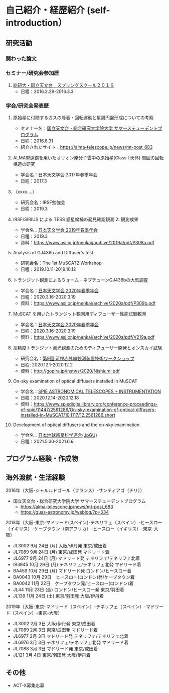 # 自己紹介・経歴紹介 (self-introduction）
## 研究活動
### 関わった論文

### セミナー/研究会参加歴
1. [総研大・国立天文台　スプリングスクール２０１６](https://guas-astronomy.jp/weblog/?p=535)
   - 日程：2016.2.29-2016.3.3

### 学会/研究会発表歴
1. 原始星に付随するガスの降着・回転運動と星周円盤形成についての考察  
   - セミナー名：[国立天文台・総合研究大学院大学 サマーステューデントプログラム](https://guas-astronomy.jp/weblog/?p=634)
   - 日程：2016.8.31
   - 紹介されたサイト：https://alma-telescope.jp/news/mt-post_683
3. ALMA望遠鏡を用いたオリオン座分子雲中の原始星(Class I 天体) 周囲の回転構造の研究  
   - 学会名：日本天文学会 2017年春季年会  
   - 日程：2017.3  
4. （xxxx....）
   - 研究会名：IRSF勉強会
   - 日程：2019.3
6. IRSF/SIRIUS による TESS 惑星候補の発見確認観測 2: 観測成果  
   - 学会名：[日本天文学会 2019年春季年会](https://www.asj.or.jp/nenkai/archive/2019a/session-P3.html)
   - 日程：2019.3  
   - 資料：https://www.asj.or.jp/nenkai/archive/2019a/pdf/P308a.pdf
7. Analysis of GJ436b and Diffuser's test
   - 研究会名：The 1st MuSCAT2 Workshop　
   - 日程：2019.10.11-2019.10.12 
8. トランジット観測によるウォーム・ネプチューンGJ436bの大気調査
   - 学会名：[日本天文学会 2020年春季年会](https://www.asj.or.jp/nenkai/archive/2020a/session-P3.html)
   - 日程：2020.3.16-2020.3.19
   - 資料：https://www.asj.or.jp/nenkai/archive/2020a/pdf/P309b.pdf
9. MuSCAT を用いたトランジット観測用ディフューザー性能試験観測
   - 学会名：[日本天文学会 2020年春季年会](https://www.asj.or.jp/nenkai/archive/2020a/session-V2.html)
   - 日程：2020.3.16-2020.3.19
   - 資料：https://www.asj.or.jp/nenkai/archive/2020a/pdf/V219a.pdf

1. 高精度トランジット測光観測のためのディフューザー開発とオンスカイ試験  
   - 研究会名：[第9回 可視赤外線観測装置技術ワークショップ](http://gopira.jp/instws/2020/)  
   - 日程: 2020.12.1-2020.12.2 
   - 資料：http://gopira.jp/instws/2020/Nishiumi.pdf

1. On-sky examination of optical diffusers installed in MuSCAT
   - 学会名：[SPIE ASTRONOMICAL TELESCOPES + INSTRUMENTATION](https://www.spiedigitallibrary.org/conference-proceedings-of-spie/11447.toc)
   - 日程：2020.12.14-2020.12.18
   - 資料：https://www.spiedigitallibrary.org/conference-proceedings-of-spie/11447/2561286/On-sky-examination-of-optical-diffusers-installed-in-MuSCAT/10.1117/12.2561286.short

1. Development of optical diffusers and the on-sky examination
   - 学会名：[日本地球惑星科学連合(JpGU)](https://confit.atlas.jp/guide/event/jpgu2021/top)
   - 日程：2021.5.30-2021.6.6



## プログラム経験・作成物

## 海外渡航・生活経験  

2016年（大阪-シャルルドゴール（フランス）-サンティアゴ（チリ））
- 国立天文台・総合研究大学院大学 サマーステューデントプログラム
   - https://alma-telescope.jp/news/mt-post_683
   - https://guas-astronomy.jp/weblog/?p=634

2018年（大阪-東京-マドリード(スペイン)-テネリフェ（スペイン）-ヒースロー（イギリス）-ケープタウン（南アフリカ）-ヒースロー（イギリス）-東京-大阪）
- JL3002 9月 24日 (月) 大阪/伊丹発 東京/成田着
- JL7089 9月 24日 (月) 東京/成田発 マドリード着
- JL6977 9月 24日 (月) マドリード発 テネリフェ/テネリフェ北着
- IB3945 10月 29日 (月) テネリフェ/テネリフェ北発 マドリード着
- BA459 10月 29日 (月) マドリード発 ロンドン/ヒースロー着
- BA0043 10月 29日　ヒースロー(ロンドン)発/ケープタウン着
- BA0042 11月 22日　ケープタウン発/ヒースロー(ロンドン)着
- JL44 11月 23日 (金) ロンドン/ヒースロー発 東京/羽田着
- JL139 11月 24日 (土) 東京/羽田発 大阪/伊丹着

2019年（大阪-東京-マドリード（スペイン）-テネリフェ（スペイン）-マドリード（スペイン）-東京-大阪）
- JL3002 2月 3日 大阪/伊丹発 東京/成田着
- JL7089 2月 3日 東京/成田発 マドリード着
- JL6977 2月 3日 マドリード発 テネリフェ/テネリフェ北着
- JL6976 3月 3日 テネリフェ/テネリフェ北発 マドリード着
- JL7088 3月 3日 マドリード発 東京/成田着
- JL121 3月 4日 東京/羽田発 大阪/伊丹着

## その他
- ACT-X募集応募
